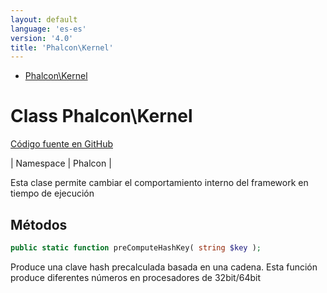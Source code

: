 ```yaml
---
layout: default
language: 'es-es'
version: '4.0'
title: 'Phalcon\Kernel'
---
```


* [Phalcon\Kernel](#kernel)

<h1 id="kernel">Class Phalcon\Kernel</h1>

[Código fuente en GitHub](https://github.com/phalcon/cphalcon/blob/4.2.x/phalcon/Kernel.zep)

| Namespace | Phalcon |

Esta clase permite cambiar el comportamiento interno del framework en tiempo de ejecución

## Métodos

```php
public static function preComputeHashKey( string $key );
```

Produce una clave hash precalculada basada en una cadena. Esta función produce diferentes números en procesadores de 32bit/64bit
